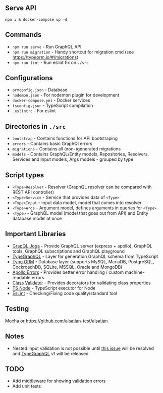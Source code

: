 ## Serve API
```
npm i & docker-compose up -d
```

## Commands

- `npm run serve` - Run GraphQL API
- `npm run migration` - Handy shortcut for migration cmd (see https://typeorm.io/#/migrations)
- `npm run lint` - Run eslint fix on `./src`

## Configurations 
- `ormconfig.json` - Database 
- `nodemon.json` - For nodemon plugin for development
- `docker-compose.yml` - Docker services 
- `tsconfig.json` - TypeScript compilation 
- `.eslintrc` - For eslint

## Directories in `./src`
- `bootstrap` - Contains functions for API bootstraping
- `errors` - Contains basic GraphQl errors
- `migrations` - Contains all (non-)generated migrations
- `models` - Contains GraphQL/Entity models, Repositories, Resolvers, Services and Input models, Args models - grouped by type

## Script types
- `<Type>Resolver` - Resolver (GraphQL resolver can be compared with REST API controller)
- `<Type>Service` - Service that provides data of `<Type>`
- `<Type>Input` - Input data model, model that comes into resolver
- `<Type>Args` - Argument model, defines arguments in queries for `<Type>`
- `<Type>` - GraphQL model (model that goes out from API) and Entity database model at once

## Important Libraries 
- [GrapQL Joga](https://github.com/prisma/graphql-yoga) - Provide GraphQL server (express + apollo), GraphQL tools, GraphQL subscriptions and GraphQL playground
- [TypeGraphQL](https://typegraphql.ml/) - Layer for generation GraphQL schema from TypeScript
- [Type ORM](https://typeorm.io) - Database layer (supports MySQL, MariaDB, PostgreSQL, CockroachDB, SQLite, MSSQL, Oracle and MongoDB)
- [Apollo Errors](https://github.com/boltsource/apollo-errors) - Provides better error handling / custom machine-readable errors
- [Class Validator](https://github.com/typestack/class-validator) - Provides decorators for validating class properties
- [TS Node](https://github.com/TypeStrong/ts-node) - TypeScript executor for Node
- [EsLint](https://eslint.org/) - Checking/Fixing code quality/standard tool

## Testing
Mocha or https://github.com/alsatian-test/alsatian 

## Notes 
- Nested input validation is not possible until [this issue](https://github.com/19majkel94/type-graphql/issues/133) will be resolved and [TypeGraphQL](https://typegraphql.ml/) v1 will be released

## TODO
- Add middleware for showing validation errors
- Add unit tests